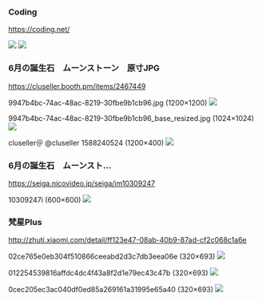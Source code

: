 ### Coding
https://coding.net/

<img src="https://assets.codehub.cn/images/minglue.6127d44c.png">

<img src="https://assets.codehub.cn/resources/logo1-svg.svg">

### 6月の誕生石　ムーンストーン　原寸JPG
https://cluseller.booth.pm/items/2467449

9947b4bc-74ac-48ac-8219-30fbe9b1cb96.jpg (1200×1200)
<img src="https://s2.booth.pm/9d1b070b-b2f9-4f09-88d6-a550d3d376f1/i/2467449/9947b4bc-74ac-48ac-8219-30fbe9b1cb96.jpg">

9947b4bc-74ac-48ac-8219-30fbe9b1cb96_base_resized.jpg (1024×1024)
<img src="https://s2.booth.pm/9d1b070b-b2f9-4f09-88d6-a550d3d376f1/i/2467449/9947b4bc-74ac-48ac-8219-30fbe9b1cb96_base_resized.jpg">

cluseller＠
@cluseller
1588240524 (1200×400)
<img src="https://pbs.twimg.com/profile_banners/1204750363/1588240524">

### 6月の誕生石　ムーンスト…
https://seiga.nicovideo.jp/seiga/im10309247

10309247i (600×600)
<img src="https://lohas.nicoseiga.jp/thumb/10309247i">

### 梵星Plus
http://zhuti.xiaomi.com/detail/ff123e47-08ab-40b9-87ad-cf2c068c1a6e

02ce765e0eb304f510866ceeabd2d3c7db3eea06e (320×693)
<img src="http://t5.market.xiaomi.com/thumbnail/jpeg/w242/ThemeMarket/02ce765e0eb304f510866ceeabd2d3c7db3eea06e">

012254539816affdc4dc4f43a8f2d1e79ec43c47b (320×693)
<img src="http://t5.market.xiaomi.com/thumbnail/jpeg/w242/ThemeMarket/012254539816affdc4dc4f43a8f2d1e79ec43c47b">

0cec205ec3ac040df0ed85a269161a31995e65a40 (320×693)
<img src="http://t5.market.xiaomi.com/thumbnail/jpeg/w242/ThemeMarket/0cec205ec3ac040df0ed85a269161a31995e65a40">
